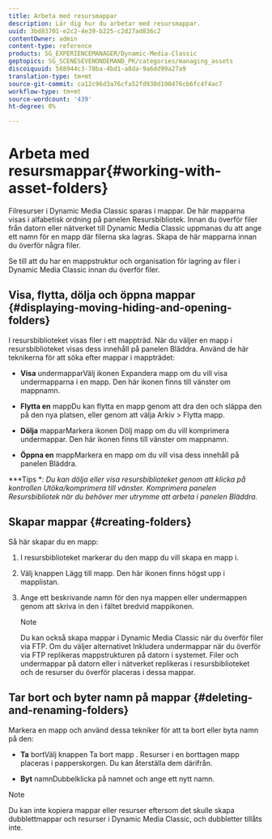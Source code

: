 ```yaml
---
title: Arbeta med resursmappar
description: Lär dig hur du arbetar med resursmappar.
uuid: 3bd83701-e2c2-4e39-b225-c2d27ad836c2
contentOwner: admin
content-type: reference
products: SG_EXPERIENCEMANAGER/Dynamic-Media-Classic
geptopics: SG_SCENESEVENONDEMAND_PK/categories/managing_assets
discoiquuid: 588944c3-78ba-4bd1-a8da-9a6dd99a27a9
translation-type: tm+mt
source-git-commit: ca12c96d3a76cfa52fd930d190476cb6fc4f4ac7
workflow-type: tm+mt
source-wordcount: '439'
ht-degree: 0%

---
```



# Arbeta med resursmappar{#working-with-asset-folders}

Filresurser i Dynamic Media Classic sparas i mappar. De här mapparna visas i alfabetisk ordning på panelen Resursbibliotek. Innan du överför filer från datorn eller nätverket till Dynamic Media Classic uppmanas du att ange ett namn för en mapp där filerna ska lagras. Skapa de här mapparna innan du överför några filer.

Se till att du har en mappstruktur och organisation för lagring av filer i Dynamic Media Classic innan du överför filer.

## Visa, flytta, dölja och öppna mappar {#displaying-moving-hiding-and-opening-folders}

I resursbiblioteket visas filer i ett mappträd. När du väljer en mapp i resursbiblioteket visas dess innehåll på panelen Bläddra. Använd de här teknikerna för att söka efter mappar i mappträdet:

* **Visa**
undermapparVälj ikonen Expandera mapp om du vill visa undermapparna i en mapp. Den här ikonen finns till vänster om mappnamn.

* **Flytta en**
mappDu kan flytta en mapp genom att dra den och släppa den på den nya platsen, eller genom att välja Arkiv > Flytta mapp.

* **Dölja**
mapparMarkera ikonen Dölj mapp om du vill komprimera undermappar. Den här ikonen finns till vänster om mappnamn.

* **Öppna en**
mappMarkera en mapp om du vill visa dess innehåll på panelen Bläddra.

***Tips **: Du kan dölja eller visa resursbiblioteket genom att klicka på kontrollen Utöka/komprimera till vänster. Komprimera panelen Resursbibliotek när du behöver mer utrymme att arbeta i panelen Bläddra.*

## Skapar mappar {#creating-folders}

Så här skapar du en mapp:

1. I resursbiblioteket markerar du den mapp du vill skapa en mapp i.
1. Välj knappen Lägg till mapp. Den här ikonen finns högst upp i mapplistan.
1. Ange ett beskrivande namn för den nya mappen eller undermappen genom att skriva in den i fältet bredvid mappikonen.

   >[!NOTE]
   >
   >Du kan också skapa mappar i Dynamic Media Classic när du överför filer via FTP. Om du väljer alternativet Inkludera undermappar när du överför via FTP replikeras mappstrukturen på datorn i systemet. Filer och undermappar på datorn eller i nätverket replikeras i resursbiblioteket och de resurser du överför placeras i dessa mappar.

## Tar bort och byter namn på mappar {#deleting-and-renaming-folders}

Markera en mapp och använd dessa tekniker för att ta bort eller byta namn på den:

* **Ta**
bortVälj knappen Ta bort mapp . Resurser i en borttagen mapp placeras i papperskorgen. Du kan återställa dem därifrån.

* **Byt**
namnDubbelklicka på namnet och ange ett nytt namn.

>[!NOTE]
>
>Du kan inte kopiera mappar eller resurser eftersom det skulle skapa dubblettmappar och resurser i Dynamic Media Classic, och dubbletter tillåts inte.
